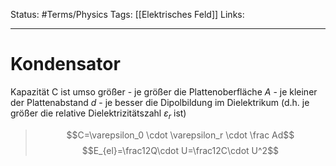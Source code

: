 Status: #Terms/Physics
Tags: [[Elektrisches Feld]]
Links:
___
# Kondensator
Kapazität C ist umso größer
	- je größer die Plattenoberfläche $A$
	- 	je kleiner der Plattenabstand $d$
	- je besser die Dipolbildung im Dielektrikum (d.h. je größer die relative Dielektrizitätszahl $\varepsilon_r$ ist)

> $$C=\varepsilon_0 \cdot \varepsilon_r \cdot \frac Ad$$
> $$E_{el}=\frac12Q\cdot U=\frac12C\cdot U^2$$

